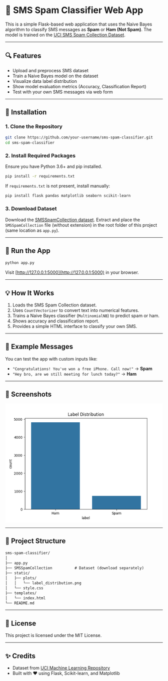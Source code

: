 # 📱 SMS Spam Classifier Web App

This is a simple Flask-based web application that uses the Naive Bayes algorithm to classify SMS messages as **Spam** or **Ham (Not Spam)**. The model is trained on the [UCI SMS Spam Collection Dataset](https://archive.ics.uci.edu/ml/datasets/SMS+Spam+Collection).

---

## 🔍 Features

- Upload and preprocess SMS dataset
- Train a Naive Bayes model on the dataset
- Visualize data label distribution
- Show model evaluation metrics (Accuracy, Classification Report)
- Test with your own SMS messages via web form

---

## 🚀 Installation

### 1. Clone the Repository

```bash
git clone https://github.com/your-username/sms-spam-classifier.git
cd sms-spam-classifier
```

### 2. Install Required Packages

Ensure you have Python 3.6+ and pip installed.

```bash
pip install -r requirements.txt
```

If `requirements.txt` is not present, install manually:

```bash
pip install flask pandas matplotlib seaborn scikit-learn
```

### 3. Download Dataset

Download the [SMSSpamCollection dataset](https://archive.ics.uci.edu/ml/machine-learning-databases/00228/smsspamcollection.zip). Extract and place the `SMSSpamCollection` file (without extension) in the root folder of this project (same location as `app.py`).

---

## 🧠 Run the App

```bash
python app.py
```

Visit [http://127.0.0.1:5000](http://127.0.0.1:5000) in your browser.

---

## 💡 How It Works

1. Loads the SMS Spam Collection dataset.
2. Uses `CountVectorizer` to convert text into numerical features.
3. Trains a Naive Bayes classifier (`MultinomialNB`) to predict spam or ham.
4. Shows accuracy and classification report.
5. Provides a simple HTML interface to classify your own SMS.

---

## 🧪 Example Messages

You can test the app with custom inputs like:

- `"Congratulations! You've won a free iPhone. Call now!"` → **Spam**
- `"Hey bro, are we still meeting for lunch today?"` → **Ham**

---

## 📸 Screenshots

![Web UI](static/plots/label_distribution.png)

---

## 📂 Project Structure

```
sms-spam-classifier/
│
├── app.py
├── SMSSpamCollection          # Dataset (download separately)
├── static/
│   ├── plots/
│   │   └── label_distribution.png
│   └── style.css
├── templates/
│   └── index.html
└── README.md
```

---

## 📄 License

This project is licensed under the MIT License.

---

## ✨ Credits

- Dataset from [UCI Machine Learning Repository](https://archive.ics.uci.edu/ml/index.php)
- Built with ❤️ using Flask, Scikit-learn, and Matplotlib

